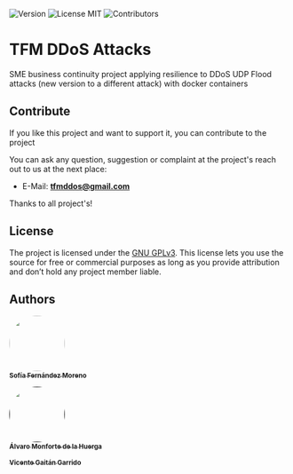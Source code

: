 ![Version](https://img.shields.io/badge/version-v1.0.0-blue)
![License MIT](https://img.shields.io/badge/license-MIT-blue.svg)
![Contributors](https://img.shields.io/badge/contributors-3-brightgreen)
# TFM DDoS Attacks
SME business continuity project applying resilience to DDoS UDP Flood attacks (new version to a different attack) with docker containers
## Contribute

If you like this project and want to support it, you can contribute to the project 

You can ask any question, suggestion or complaint at the project's reach out to us at the next place:
- E-Mail: **tfmddos@gmail.com**

Thanks to all project's!
## License

The project is licensed under the [GNU GPLv3]. This license lets you use the source for free or
commercial purposes as long as you provide attribution and don’t hold any project member liable.

## Authors
[<img src="https://media-exp1.licdn.com/dms/image/C4D03AQFIHPM0YOAWAA/profile-displayphoto-shrink_100_100/0?e=1601510400&v=beta&t=4mjK1CXjX10nTWdsDoXHRXg22_oNYXEhgB3oQ3lgWRU" style="max-width:100%;border-radius:50%" width="100px;"/><br /><sub><b>Sofía Fernández Moreno</b></sub>](http://sofiafernandezmoreno.github.io/)<br /> 

[<img src="https://media-exp1.licdn.com/dms/image/C5603AQHlt9i9HTaD1A/profile-displayphoto-shrink_200_200/0?e=1601510400&v=beta&t=W5X2m2LzLjOG6ty83AqMA5VLFsJ1FaVJT9ha5B8xDa4" style="max-width:100%;border-radius:50%" width="100px;" style="max-width:100%;border-radius:50%;"/><br /><sub><b>Álvaro Monforte de la Huerga</b></sub>]()


[<img src="data:image/gif;base64,R0lGODlhAQABAIAAAAAAAP///yH5BAEAAAAALAAAAAABAAEAAAIBRAA7"/><br /><sub><b>Vicente Gaitán Garrido</b></sub>]()<br /> 

[GNU GPLv3]: LICENSE
